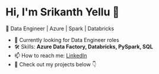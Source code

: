 # Hi, I'm Srikanth Yellu 👋  
🚀 Data Engineer | Azure | Spark | Databricks  

- 🔭 Currently looking for Data Engineer roles  
- 🛠️ Skills: **Azure Data Factory, Databricks, PySpark, SQL**  
- 📫 How to reach me: [LinkedIn](https://www.linkedin.com/in/YOUR-LINKEDIN-ID/)  
- 📂 Check out my projects below 👇  

